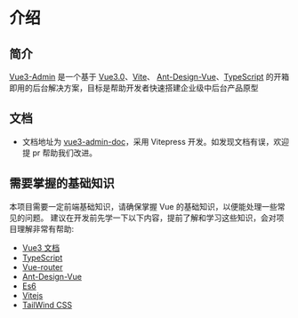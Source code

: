 # 介绍

## 简介

[Vue3-Admin](https://github.com/Luff-JM/vue3-ts-admin) 是一个基于 [Vue3.0](https://github.com/vuejs/core)、[Vite](https://github.com/vitejs/vite)、 [Ant-Design-Vue](https://www.antdv.com/docs/vue/introduce-cn/)、[TypeScript](https://www.typescriptlang.org/) 的开箱即用的后台解决方案，目标是帮助开发者快速搭建企业级中后台产品原型

## 文档

- 文档地址为 [vue3-admin-doc](https://github.com/Luff-JM/vue3-admin-doc)，采用 Vitepress 开发。如发现文档有误，欢迎提 pr 帮助我们改进。

## 需要掌握的基础知识

本项目需要一定前端基础知识，请确保掌握 Vue 的基础知识，以便能处理一些常见的问题。
建议在开发前先学一下以下内容，提前了解和学习这些知识，会对项目理解非常有帮助:

- [Vue3 文档](https://vuejs.org/)
- [TypeScript](https://www.typescriptlang.org/)
- [Vue-router](https://router.vuejs.org/)
- [Ant-Design-Vue](https://www.antdv.com/docs/vue/introduce-cn)
- [Es6](https://es6.ruanyifeng.com/)
- [Vitejs](https://vitejs.dev/)
- [TailWind CSS](https://tailwindcss.com/)
